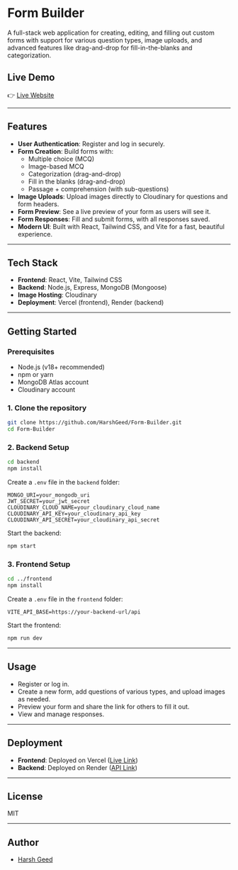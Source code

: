 # Form Builder

A full-stack web application for creating, editing, and filling out custom forms with support for various question types, image uploads, and advanced features like drag-and-drop for fill-in-the-blanks and categorization.

## Live Demo

👉 [Live Website](https://form-builder-git-main-harshgeeds-projects.vercel.app/)

---

## Features

- **User Authentication**: Register and log in securely.
- **Form Creation**: Build forms with:
  - Multiple choice (MCQ)
  - Image-based MCQ
  - Categorization (drag-and-drop)
  - Fill in the blanks (drag-and-drop)
  - Passage + comprehension (with sub-questions)
- **Image Uploads**: Upload images directly to Cloudinary for questions and form headers.
- **Form Preview**: See a live preview of your form as users will see it.
- **Form Responses**: Fill and submit forms, with all responses saved.
- **Modern UI**: Built with React, Tailwind CSS, and Vite for a fast, beautiful experience.

---

## Tech Stack

- **Frontend**: React, Vite, Tailwind CSS
- **Backend**: Node.js, Express, MongoDB (Mongoose)
- **Image Hosting**: Cloudinary
- **Deployment**: Vercel (frontend), Render (backend)

---

## Getting Started

### Prerequisites
- Node.js (v18+ recommended)
- npm or yarn
- MongoDB Atlas account
- Cloudinary account

### 1. Clone the repository
```bash
git clone https://github.com/HarshGeed/Form-Builder.git
cd Form-Builder
```

### 2. Backend Setup
```bash
cd backend
npm install
```
Create a `.env` file in the `backend` folder:
```
MONGO_URI=your_mongodb_uri
JWT_SECRET=your_jwt_secret
CLOUDINARY_CLOUD_NAME=your_cloudinary_cloud_name
CLOUDINARY_API_KEY=your_cloudinary_api_key
CLOUDINARY_API_SECRET=your_cloudinary_api_secret
```
Start the backend:
```bash
npm start
```

### 3. Frontend Setup
```bash
cd ../frontend
npm install
```
Create a `.env` file in the `frontend` folder:
```
VITE_API_BASE=https://your-backend-url/api
```
Start the frontend:
```bash
npm run dev
```

---

## Usage
- Register or log in.
- Create a new form, add questions of various types, and upload images as needed.
- Preview your form and share the link for others to fill it out.
- View and manage responses.

---

## Deployment
- **Frontend**: Deployed on Vercel ([Live Link](https://form-builder-git-main-harshgeeds-projects.vercel.app/))
- **Backend**: Deployed on Render ([API Link](https://form-builder-yl00.onrender.com/api))

---

## License

MIT

---

## Author

- [Harsh Geed](https://github.com/HarshGeed)
